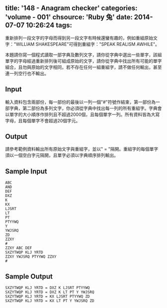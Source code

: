 title: '148 - Anagram checker'
categories: 'volume - 001'
chsource: 'Ruby 兔'
date: 2014-07-07 10:26:24
tags:
---

重新排列一段文字的字母而得到另一段文字有時候還蠻有趣的，例如重組原始文字："WILLIAM SHAKESPEARE"可得到重組字："SPEAK REALISM AWHILE"。

本題請你寫一個程式讀取一部字典及數列文字，請你從字典中選出一些單字，該組單字的字母經過重新排列後可組成原始的文字，請你從字典中找出所有可能的單字組合，且勿與原始的文字相同，若不存在任何一組重組字，請不做任何輸出，甚至連一列空行也不輸出。

## Input ##

輸入資料包含兩部份，每一部份的最後以一列一個"#"符號作結束，第一部份為一部字典，第二部份為多列文字，你必須從字典中找出每一列的所有重組字。字典會以單字的大小順序作排列且不超過2000個，且每個單字一列。所有資料皆為大寫字母，且每個單字不會超過20個字元。

## Output ##

請參考範例資料輸出所有原始文字與重組字，並以" = "隔開。重組字的每個單字須以一個空白字元隔開，且單字必須以字典順序排列輸出。

## Sample Input ##

	ABC
	AND
	DEF
	DXZ
	K
	KX
	LJSRT
	LT
	PT
	PTYYWQ
	Y
	YWJSRQ
	ZD
	ZZXY
	# 
	ZZXY ABC DEF
	SXZYTWQP KLJ YRTD
	ZZXY YWJSRQ PTYYWQ ZZXY
	#

## Sample Output ##

	SXZYTWQP KLJ YRTD = DXZ K LJSRT PTYYWQ
	SXZYTWQP KLJ YRTD = DXZ K LT PT Y YWJSRQ
	SXZYTWQP KLJ YRTD = KX LJSRT PTYYWQ ZD
	SXZYTWQP KLJ YRTD = KX LT PT Y YWJSRQ ZD